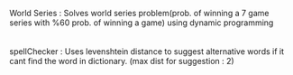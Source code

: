 World Series : Solves world series problem(prob. of winning a 7 game series with %60 prob. of winning a game) using dynamic programming\
\
\
spellChecker : Uses levenshtein distance to suggest alternative words if it cant find the word in dictionary. (max dist for suggestion : 2)

